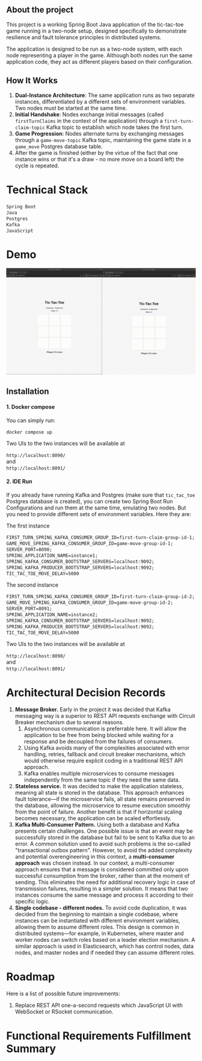 
## About the project

This project is a working Spring Boot Java application of the tic-tac-toe game running in a two-node setup, designed specifically to demonstrate resilience and fault tolerance principles in distributed systems.

The application is designed to be run as a two-node system, with each node representing a player in the game. Although both nodes run the same application code, they act as different players based on their configuration.

## How It Works

1. **Dual-Instance Architecture**: The same application runs as two separate instances, differentiated by a different sets of environment variables. Two nodes must be started at the same time.
2. **Initial Handshake**: Nodes exchange initial messages (called `firstTurnClaims` in the context of the application) through a `first-turn-claim-topic` Kafka topic to establish which node takes the first turn.
3. **Game Progression**: Nodes alternate turns by exchanging messages through a `game-move-topic` Kafka topic, maintaining the game state in a `game_move` Postgres database table.
4. After the game is finished (either by the virtue of the fact that one instance wins or that it's a draw - no more move on a board left) the cycle is repeated.

# Technical Stack

    Spring Boot
    Java 
    Postgres
    Kafka
    JavaScript


# Demo

![me](https://github.com/patterns-vault/tic-tac-toe/blob/master/gif_demo.gif)

## Installation

#### 1. Docker compose

You can simply run:

```shell  
docker compose up
```  

Two UIs to the two instances will be available at

`http://localhost:8090/`  
and  
`http://localhost:8091/`

#### 2. IDE Run

If you already have running Kafka and Postgres (make sure that `tic_tac_toe` Postgres database is created), you can create two Spring Boot Run Configurations and run them at the same time, emulating two nodes. But you need to provide different sets of environment variables. Here they are:

The first instance

```env vars  
FIRST_TURN_SPRING_KAFKA_CONSUMER_GROUP_ID=first-turn-claim-group-id-1;  
GAME_MOVE_SPRING_KAFKA_CONSUMER_GROUP_ID=game-move-group-id-1;  
SERVER_PORT=8090;  
SPRING_APPLICATION_NAME=instance1;  
SPRING_KAFKA_CONSUMER_BOOTSTRAP_SERVERS=localhost:9092;  
SPRING_KAFKA_PRODUCER_BOOTSTRAP_SERVERS=localhost:9092;  
TIC_TAC_TOE_MOVE_DELAY=5000  
```  

The second instance

```env vars  
FIRST_TURN_SPRING_KAFKA_CONSUMER_GROUP_ID=first-turn-claim-group-id-2;  
GAME_MOVE_SPRING_KAFKA_CONSUMER_GROUP_ID=game-move-group-id-2;  
SERVER_PORT=8091;  
SPRING_APPLICATION_NAME=instance2;  
SPRING_KAFKA_CONSUMER_BOOTSTRAP_SERVERS=localhost:9092;  
SPRING_KAFKA_PRODUCER_BOOTSTRAP_SERVERS=localhost:9092;  
TIC_TAC_TOE_MOVE_DELAY=5000  
```

Two UIs to the two instances will be available at

`http://localhost:8090/`  
and  
`http://localhost:8091/`

# Architectural Decision Records

1. **Message Broker.** Early in the project it was decided that Kafka messaging way is a superior to REST API requests exchange with Circuit Breaker mechanism due to several reasons.
    1. Asynchronous communication is preferrable here. It will allow the application to be free from being blocked while waiting for a response and be decoupled from the failures of consumers.
    2. Using Kafka avoids many of the complexities associated with error handling, retries, fallback and  circuit breaker mechanisms, which would otherwise require explicit coding in a traditional REST API approach.
    3. Kafka enables multiple microservices to consume messages independently from the same topic if they need the same data.
2. **Stateless service.** It was decided to make the application stateless, meaning all state is stored in the database. This approach enhances fault tolerance—if the microservice fails, all state remains preserved in the database, allowing the microservice to resume execution smoothly from the point of failure. Another benefit is that if horizontal scaling becomes necessary, the application can be scaled effortlessly.
3. **Kafka Multi-Consumer Pattern.** Using both a database and Kafka presents certain challenges. One possible issue is that an event may be successfully stored in the database but fail to be sent to Kafka due to an error. A common solution used to avoid such problems is the so-called "transactional outbox pattern". However, to avoid the added complexity and potential overengineering in this context, a **multi-consumer approach** was chosen instead. In our context, a multi-consumer approach ensures that a message is considered committed only upon successful consumption from the broker, rather than at the moment of sending. This eliminates the need for additional recovery logic in case of transmission failures, resulting in a simpler solution. It means that two instances consume the same message and process it according to their specific logic.
4. **Single codebase - different nodes.** To avoid code duplication, it was decided from the beginning to maintain a single codebase, where instances can be instantiated with different environment variables, allowing them to assume different roles. This design is common in distributed systems—for example, in Kubernetes, where master and worker nodes can switch roles based on a leader election mechanism. A similar approach is used in Elasticsearch, which has control nodes, data nodes, and master nodes and if needed they can assume different roles.

# Roadmap

Here is a list of possible future improvements:

1. Replace REST API one-a-second requests which JavaScript UI with WebSocket or RSocket communication.

# Functional Requirements Fulfillment Summary 

